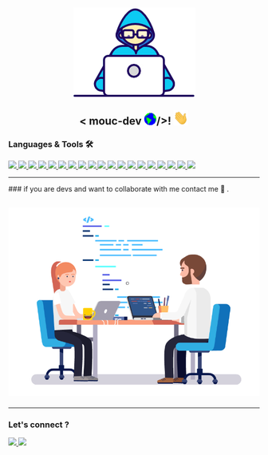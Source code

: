 <h2 align="center">
  <img alt="banner" src="assets/Developer.gif" />

  < mouc-dev <img src="assets/Earth.gif" width="25px">/>! <img src="assets/Hi.gif" width="30px">
</h2>

### Languages & Tools 🛠
<a href="https://spring.io/" target="_blank" rel="noreferrer">
  <img src="https://img.shields.io/badge/-Spring-05122A?style=flat&logo=spring&logoColor=green"/>
</a>
<a href="https://symfony.com/" target="_blank" rel="noreferrer">
  <img src="https://img.shields.io/badge/-Symfony-05122A?style=flat&logo=symfony&logoColor=white"/>
</a>
<a href="https://angular.io/" target="_blank" rel="noreferrer">
  <img src="https://img.shields.io/badge/-Angular-05122A?style=flat&logo=angular&logoColor=red"/>
</a>
<a href="https://ionicframework.com/docs" target="_blank" rel="noreferrer">
  <img src="https://img.shields.io/badge/-Ionic-05122A?style=flat&logo=ionic&logoColor=white"/>
</a>
<a href="#" target="_blank" rel="noreferrer">
  <img src="https://img.shields.io/badge/-Php-05122A?style=flat&logo=php&logoColor=blue"/>
</a>
<a href="#" target="_blank" rel="noreferrer">
  <img src="https://img.shields.io/badge/-Java-05122A?style=flat&logo=java&logoColor=white"/>
</a>
<a href="#" target="_blank" rel="noreferrer">
  <img src="https://img.shields.io/badge/-JavaScript-05122A?style=flat&logo=javascript&logoColor=white"/>
</a>
<a href="#" target="_blank" rel="noreferrer">
  <img src="https://img.shields.io/badge/-Html5-05122A?style=flat&logo=html5&logoColor=white"/>
</a>
<a href="#" target="_blank" rel="noreferrer">
  <img src="https://img.shields.io/badge/-Css3-05122A?style=flat&logo=css3&logoColor=blue"/>
</a>
<a href="#" target="_blank" rel="noreferrer">
  <img src="https://img.shields.io/badge/-Bootstrap-05122A?style=flat&logo=bootstrap&logoColor=white"/>
</a>
<a href="#" target="_blank" rel="noreferrer">
  <img src="https://img.shields.io/badge/-Git-05122A?style=flat&logo=git&logoColor=white"/>
</a>
<a href="#" target="_blank" rel="noreferrer">
  <img src="https://img.shields.io/badge/-Github-05122A?style=flat&logo=github&logoColor=white"/>
</a>
<a href="#" target="_blank" rel="noreferrer">
  <img src="https://img.shields.io/badge/-Gitlab-05122A?style=flat&logo=gitlab&logoColor=white"/>
</a>
<a href="#" target="_blank" rel="noreferrer">
  <img src="https://img.shields.io/badge/-Mysql-05122A?style=flat&logo=mysql&logoColor=white"/>
</a>
<a href="#" target="_blank" rel="noreferrer">
  <img src="https://img.shields.io/badge/-Postgresql-05122A?style=flat&logo=postgresql&logoColor=blue"/>
</a>
<a href="#" target="_blank" rel="noreferrer">
  <img src="https://img.shields.io/badge/-Composer-05122A?style=flat&logo=composer&logoColor=ff69b4"/>
</a>
<a href="#" target="_blank" rel="noreferrer">
  <img src="https://img.shields.io/badge/-Maven-05122A?style=flat&logo=maven&logoColor=white"/>
</a>
<a href="#" target="_blank" rel="noreferrer">
  <img src="https://img.shields.io/badge/-Npm-05122A?style=flat&logo=npm&logoColor=white"/>
</a>
<a href="#" target="_blank" rel="noreferrer">
  <img src="https://img.shields.io/badge/-Postman-05122A?style=flat&logo=postman&logoColor=red"/>
</a>

<hr>
### if you are devs and want to collaborate with me contact me 🤝 .
  
 <h2 align="center">
  <img alt="banner" src="assets/team.gif" />
</h2>
  
<hr>


### Let's connect ? 

<p align="left">
  <a href="https://www.linkedin.com/in/mamadou-mouctar-diallo-595724190/">
    <img src="https://img.shields.io/badge/-LinkedIn-05122A?style=flat&logo=LinkedIn&logoColor=blue"/>
  </a>
  <a href="https://github.com/mouctar-diallo/">
    <img src="https://img.shields.io/badge/-Github-05122A?style=flat&logo=github&logoColor=white"/>
  </a>
</p>
